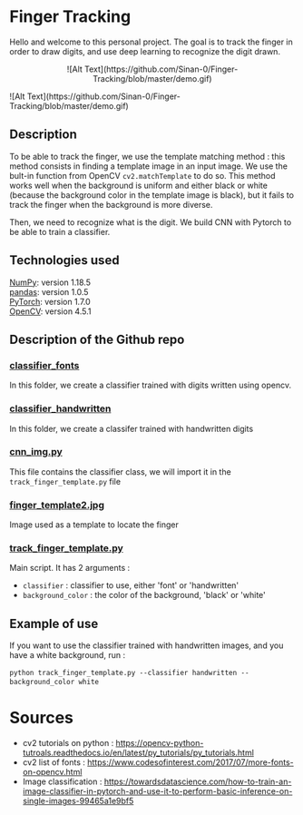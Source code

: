 # Finger Tracking

Hello and welcome to this personal project. The goal is to track the finger in order to draw digits, and use deep learning to recognize the digit drawn. 

<p align="center">
  ![Alt Text](https://github.com/Sinan-0/Finger-Tracking/blob/master/demo.gif)
</p>
![Alt Text](https://github.com/Sinan-0/Finger-Tracking/blob/master/demo.gif)


## Description

To be able to track the finger, we use the template matching method : this method consists in finding a template image in an input image. We use the bult-in function from OpenCV `cv2.matchTemplate` to do so. This method works well when the background is uniform and either black or white (because the background color in the template image is black), but it fails to track the finger when the background is more diverse.

Then, we need to recognize what is the digit. We build CNN with Pytorch to be able to train a classifier.

## Technologies used

[NumPy](https://numpy.org/): version 1.18.5<br/>
[pandas](https://pandas.pydata.org/): version 1.0.5<br/>
[PyTorch](https://pytorch.org/): version 1.7.0  <br/>
[OpenCV](https://opencv.org/): version 4.5.1


## Description of the Github repo

### [classifier_fonts](classifier_fonts/)

In this folder, we create a classifier trained with digits written using opencv.

### [classifier_handwritten](classifier_handwritten/)

In this folder, we create a classifer trained with handwritten digits

### [cnn_img.py](cnn_img.py)

This file contains the classifier class, we will import it in the `track_finger_template.py` file

### [finger_template2.jpg](finger_template2.jpg)

Image used as a template to locate the finger

### [track_finger_template.py](track_finger_template.py)

Main script. It has 2 arguments :
- `classifier` : classifier to use, either 'font' or 'handwritten'
- `background_color` : the color of the background, 'black' or 'white'


## Example of use

If you want to use the classifier trained with handwritten images, and you have a white background, run :

```
python track_finger_template.py --classifier handwritten --background_color white
```

# Sources
- cv2 tutorials on python : https://opencv-python-tutroals.readthedocs.io/en/latest/py_tutorials/py_tutorials.html
- cv2 list of fonts : https://www.codesofinterest.com/2017/07/more-fonts-on-opencv.html
- Image classification : https://towardsdatascience.com/how-to-train-an-image-classifier-in-pytorch-and-use-it-to-perform-basic-inference-on-single-images-99465a1e9bf5
